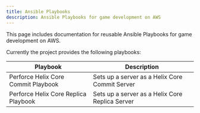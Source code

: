 ```yaml
---
title: Ansible Playbooks
description: Ansible Playbooks for game development on AWS
---
```


This page includes documentation for reusable Ansible Playbooks for game development on AWS.

Currently the project provides the following playbooks:


| Playbook | Description |
|----------|-------------|
| Perforce Helix Core Commit Playbook | Sets up a server as a Helix Core Commit Server
| Perforce Helix Core Replica Playbook | Sets up a server as a Helix Core Replica Server

